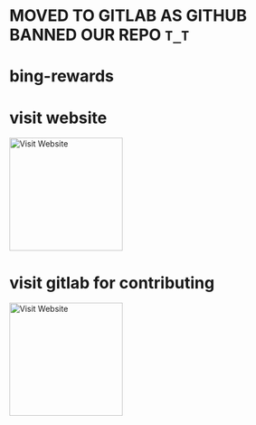 
# MOVED TO GITLAB AS GITHUB BANNED OUR REPO `T_T`

# bing-rewards

# visit website

[<img alt="Visit Website" src="https://agrilyze.ca/wp-content/uploads/2020/05/visit-website-button.png" width="200">](https://bing-rewards.pages.dev/)

# visit gitlab for contributing

[<img alt="Visit Website" src="https://agrilyze.ca/wp-content/uploads/2020/05/visit-website-button.png" width="200">](https://gitlab.com/microsoft-farmer/bing-rewards)

